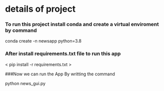 # details of project 

### To run this project install conda and create a virtual enviroment by command 

conda create -n newsapp python=3.8

### After install requirements.txt file to run this app 

< pip install -r requirements.txt > 

###Now we can run the App By writting the command 

python news_gui.py